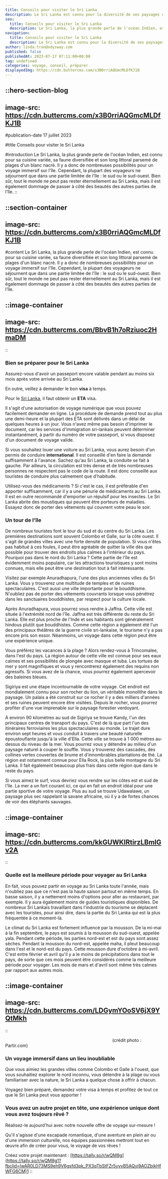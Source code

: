 ```yaml
---
title: Conseils pour visiter le Sri Lanka
description: Le Sri Lanka est connu pour la diversité de ses paysages et sa culture unique. Lisez ici tous les conseils pour un voyage autour du Sri Lanka bien réussi.
seo:
  title: Conseils pour visiter le Sri Lanka
  description: Le Sri Lanka, la plus grande perle de l'océan Indien, est connu pour sa cuisine variée, sa faune diversifiée et son long littoral parsemé de
navigation:
  title: Conseils pour visiter le Sri Lanka
  description: Le Sri Lanka est connu pour la diversité de ses paysages et sa culture unique. Lisez ici tous les conseils pour un voyage autour du Sri Lanka bien réussi.
author: linda.tran@odysway.com
published: false
publishedAt: 2023-07-17 07:11:00+00:00
tag: undefined
categories: voyage, conseil, préparer
displayedImg: https://cdn.buttercms.com/x3B0rriAQGmcMLDfKJ1B
---
```


::hero-section-blog
---
image-src: https://cdn.buttercms.com/x3B0rriAQGmcMLDfKJ1B
---
#publication-date
17 juillet 2023

#title
Conseils pour visiter le Sri Lanka

#introduction
Le Sri Lanka, la plus grande perle de l'océan Indien, est connu pour sa cuisine variée, sa faune diversifiée et son long littoral parsemé de plages d'un blanc nacré. Il y a donc de nombreuses possibilités pour un voyage immersif sur l'île. Cependant, la plupart des voyageurs ne séjournent que dans une partie limitée de l'île : le sud ou le sud-ouest. Bien sûr, tout le monde ne peut pas rester éternellement au Sri Lanka, mais il est également dommage de passer à côté des beautés des autres parties de l'île.
::

::section-container
---
image-src: https://cdn.buttercms.com/x3B0rriAQGmcMLDfKJ1B
---
#content
Le Sri Lanka, la plus grande perle de l'océan Indien, est connu pour sa cuisine variée, sa faune diversifiée et son long littoral parsemé de plages d'un blanc nacré. Il y a donc de nombreuses possibilités pour un voyage immersif sur l'île. Cependant, la plupart des voyageurs ne séjournent que dans une partie limitée de l'île : le sud ou le sud-ouest. Bien sûr, tout le monde ne peut pas rester éternellement au Sri Lanka, mais il est également dommage de passer à côté des beautés des autres parties de l'île.

::image-container
---
image-src: https://cdn.buttercms.com/BbvB1h7oRziuoc2HmaDM
---
::

### Bien se préparer pour le Sri Lanka

Assurez-vous d'avoir un passeport encore valable pendant au moins six mois après votre arrivée au Sri Lanka.

En outre, veillez à demander le bon **visa** à temps.

Pour le [Sri Lanka](https://demandevisa.fr/sri-lanka), il faut obtenir un **ETA** visa.

Il s'agit d'une autorisation de voyage numérique que vous pouvez facilement demander en ligne. La procédure de demande prend tout au plus une demi-heure et la plupart des ETA sont délivrés dans un délai de quelques heures à un jour. Vous n'avez même pas besoin d'imprimer le document, car les services d'immigration sri-lankais peuvent déterminer instantanément, à partir du numéro de votre passeport, si vous disposez d'un document de voyage valide.

Si vous souhaitez louer une voiture au Sri Lanka, vous aurez besoin d'un permis de conduire **international**. Il est conseillé d'en faire la demande suffisamment à l'avance. Sachez qu'au Sri Lanka, la conduite se fait à gauche. Par ailleurs, la circulation est très dense et de très nombreuses personnes ne respectent pas le code de la route. Il est donc conseillé aux touristes de conduire plus calmement que d'habitude.

Utilisez-vous des médicaments ? Si c'est le cas, il est préférable d'en apporter suffisamment, car il y a une pénurie de médicaments au Sri Lanka. Il est en outre recommandé d'emporter un répulsif pour les insectes. Le Sri Lanka abrite des moustiques qui peuvent être porteurs de maladies. Essayez donc de porter des vêtements qui couvrent votre peau le soir.

### Un tour de l'île

De nombreux touristes font le tour du sud et du centre du Sri Lanka. Les premières destinations sont souvent Colombo et Galle, sur la côte ouest. Il s'agit de grandes villes avec une forte densité de population. Si vous n'êtes pas habitué à ces foules, il peut être agréable de quitter la ville dès que possible pour trouver des endroits plus calmes à l'intérieur du pays. Pourquoi pas dans le nord du Sri Lanka ? Cette partie de l'île est évidemment moins populaire, car les attractions touristiques y sont moins connues, mais elle peut être une destination tout à fait intéressante.

Visitez par exemple Anuradhapura, l'une des plus anciennes villes du Sri Lanka. Vous y trouverez une multitude de temples et de ruines spectaculaires. C'est aussi une ville importante pour le bouddhisme. N'oubliez pas de porter des vêtements couvrants lorsque vous pénétrez dans les sanctuaires bouddhistes, par respect pour la culture locale.

Après Anuradhapura, vous pourrez vous rendre à Jaffna. Cette ville est située à l'extrémité nord de l'île. Jaffna est très différente du reste du Sri Lanka. Elle est plus proche de l'Inde et ses habitants sont généralement hindous plutôt que bouddhistes. Comme cette région a également été l'un des principaux théâtres de la guerre civile sri-lankaise, le tourisme n'y a pas encore pris son essor. Néanmoins, un voyage dans cette région peut être une expérience unique.

Vous préférez les vacances à la plage ? Alors rendez-vous à Trincomalee, dans l'est du pays. La région autour de cette ville est connue pour ses eaux calmes et ses possibilités de plongée avec masque et tuba. Les tortues de mer y sont magnifiques et vous y rencontrerez également des requins non agressifs. Si vous avez de la chance, vous pourrez également apercevoir des baleines bleues.

Sigiriya est une étape incontournable de votre voyage. Cet endroit est mondialement connu pour son rocher du lion, un véritable monolithe dans le paysage. Un palais a été construit sur ce rocher il y a des milliers d'années et ses ruines peuvent encore être visitées. Depuis le rocher, vous pourrez profiter d'une vue imprenable sur le paysage forestier verdoyant.

À environ 90 kilomètres au sud de Sigiriya se trouve Kandy, l'un des principaux centres de transport du pays. C'est de là que part l'un des itinéraires ferroviaires les plus spectaculaires au monde. Le trajet dure environ sept heures et vous conduit à travers une beauté naturelle époustouflante jusqu'à la ville d'Ella. Cette ville se trouve à 1 000 mètres au-dessus du niveau de la mer. Vous pourrez vous y détendre au milieu d'un paysage naturel à couper le souffle. Vous y trouverez des cascades, des collines vertes couvertes de brume et d'innombrables plantations de thé. La région est notamment connue pour Ella Rock, la plus belle montagne du Sri Lanka. Il fait également beaucoup plus frais dans cette région que dans le reste du pays.

Si vous aimez le surf, vous devriez vous rendre sur les côtes est et sud de l'île. La mer a un fort courant ici, ce qui en fait un endroit idéal pour une partie sportive de votre voyage. Plus au sud se trouve Udawalawe, un paysage plus sec rappelant la savane africaine, où il y a de fortes chances de voir des éléphants sauvages.

::image-container
---
image-src: https://cdn.buttercms.com/kkGUWKIRtirzLBmlGv2A
---
::

### **Quelle est la meilleure période pour voyager au Sri Lanka**

En fait, vous pouvez partir en voyage au Sri Lanka toute l'année, mais n'oubliez pas que ce n'est pas la haute saison partout en même temps. En basse saison, il y a nettement moins d'options pour aller au restaurant, par exemple. Il y aura également moins de guides touristiques disponibles. De nombreux Sri Lankais travaillant dans l'industrie du tourisme se déplacent avec les touristes, pour ainsi dire, dans la partie du Sri Lanka qui est la plus fréquentée à ce moment-là.

Le climat du Sri Lanka est fortement influencé par la mousson. De la mi-mai à la fin septembre, le pays est soumis à la mousson du sud-ouest, appelée yala. Pendant cette période, les parties nord-est et est du pays sont assez sèches. Pendant la mousson du nord-est, appelée maha, il pleut beaucoup dans l'est et le nord-est du pays. Cette mousson dure d'octobre à mi-avril. C'est entre février et avril qu'il y a le moins de précipitations dans tout le pays, de sorte que ces mois peuvent être considérés comme la meilleure période pour voyager. Les mois de mars et d'avril sont même très calmes par rapport aux autres mois.

::image-container
---
image-src: https://cdn.buttercms.com/LDGymYOoSV6jX9YQtMkh
---
::

                                                                                       (crédit photo : Partir.com)

### Un voyage immersif dans un lieu inoubliable

Que vous aimiez les grandes villes comme Colombo et Galle à l'ouest, que vous souhaitiez explorer le nord inconnu, vous détendre à la plage ou vous familiariser avec la nature, le Sri Lanka a quelque chose à offrir à chacun.

Voyagez bien préparé, demandez votre visa à temps et profitez de tout ce que le Sri Lanka peut vous apporter !

### Vous avez un autre projet en tête, une expérience unique dont vous avez toujours rêvé ?

Réalisez-le aujourd'hui avec notre nouvelle offre de voyage sur-mesure !

Qu'il s'agisse d'une escapade romantique, d'une aventure en plein air ou d'une immersion culturelle, nos équipes passionnées mettront tout en œuvre afin de créer pour vous, le voyage de vos rêves !

Créez votre projet maintenant : [https://tally.so/r/wQM8g](https://tally.so/r/wQM8g1?fbclid=IwAR0LD73MS9eh9V6gsfd3pk_PX3qTbStFZr5yvvB5AQyj9AOZbikHfWFG6CM)1
::
